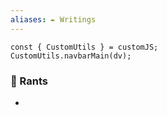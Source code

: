 ```yaml
---
aliases: ✒️ Writings
---
```


```dataviewjs
const { CustomUtils } = customJS;
CustomUtils.navbarMain(dv);
```

<!-- Writings: Longform content. -->

### 💬 Rants

- 
